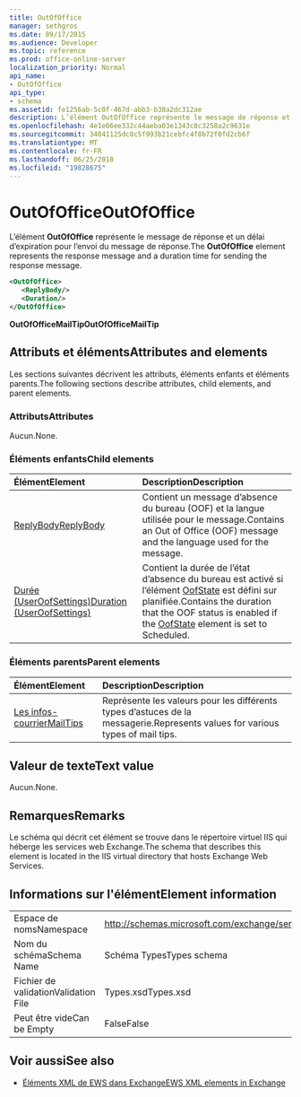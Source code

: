 ```yaml
---
title: OutOfOffice
manager: sethgros
ms.date: 09/17/2015
ms.audience: Developer
ms.topic: reference
ms.prod: office-online-server
localization_priority: Normal
api_name:
- OutOfOffice
api_type:
- schema
ms.assetid: fe1256ab-5c0f-467d-abb3-b38a2dc312ae
description: L’élément OutOfOffice représente le message de réponse et un délai d’expiration pour l’envoi du message de réponse.
ms.openlocfilehash: 4e1e06ee332c44aeba03e1343c8c3258a2c9631e
ms.sourcegitcommit: 34041125dc8c5f993b21cebfc4f8b72f0fd2cb6f
ms.translationtype: MT
ms.contentlocale: fr-FR
ms.lasthandoff: 06/25/2018
ms.locfileid: "19828675"
---
```

# <a name="outofoffice"></a><span data-ttu-id="bba01-103">OutOfOffice</span><span class="sxs-lookup"><span data-stu-id="bba01-103">OutOfOffice</span></span>

<span data-ttu-id="bba01-104">L’élément **OutOfOffice** représente le message de réponse et un délai d’expiration pour l’envoi du message de réponse.</span><span class="sxs-lookup"><span data-stu-id="bba01-104">The **OutOfOffice** element represents the response message and a duration time for sending the response message.</span></span> 
  
```XML
<OutOfOffice>
   <ReplyBody/>
   <Duration/>
</OutOfOffice>
```

 <span data-ttu-id="bba01-105">**OutOfOfficeMailTip**</span><span class="sxs-lookup"><span data-stu-id="bba01-105">**OutOfOfficeMailTip**</span></span>
## <a name="attributes-and-elements"></a><span data-ttu-id="bba01-106">Attributs et éléments</span><span class="sxs-lookup"><span data-stu-id="bba01-106">Attributes and elements</span></span>

<span data-ttu-id="bba01-107">Les sections suivantes décrivent les attributs, éléments enfants et éléments parents.</span><span class="sxs-lookup"><span data-stu-id="bba01-107">The following sections describe attributes, child elements, and parent elements.</span></span>
  
### <a name="attributes"></a><span data-ttu-id="bba01-108">Attributs</span><span class="sxs-lookup"><span data-stu-id="bba01-108">Attributes</span></span>

<span data-ttu-id="bba01-109">Aucun.</span><span class="sxs-lookup"><span data-stu-id="bba01-109">None.</span></span>
  
### <a name="child-elements"></a><span data-ttu-id="bba01-110">Éléments enfants</span><span class="sxs-lookup"><span data-stu-id="bba01-110">Child elements</span></span>

|<span data-ttu-id="bba01-111">**Élément**</span><span class="sxs-lookup"><span data-stu-id="bba01-111">**Element**</span></span>|<span data-ttu-id="bba01-112">**Description**</span><span class="sxs-lookup"><span data-stu-id="bba01-112">**Description**</span></span>|
|:-----|:-----|
|[<span data-ttu-id="bba01-113">ReplyBody</span><span class="sxs-lookup"><span data-stu-id="bba01-113">ReplyBody</span></span>](replybody.md) <br/> |<span data-ttu-id="bba01-114">Contient un message d’absence du bureau (OOF) et la langue utilisée pour le message.</span><span class="sxs-lookup"><span data-stu-id="bba01-114">Contains an Out of Office (OOF) message and the language used for the message.</span></span>  <br/> |
|[<span data-ttu-id="bba01-115">Durée (UserOofSettings)</span><span class="sxs-lookup"><span data-stu-id="bba01-115">Duration (UserOofSettings)</span></span>](duration-useroofsettings.md) <br/> |<span data-ttu-id="bba01-116">Contient la durée de l’état d’absence du bureau est activé si l’élément [OofState](oofstate.md) est défini sur planifiée.</span><span class="sxs-lookup"><span data-stu-id="bba01-116">Contains the duration that the OOF status is enabled if the [OofState](oofstate.md) element is set to Scheduled.</span></span>  <br/> |
   
### <a name="parent-elements"></a><span data-ttu-id="bba01-117">Éléments parents</span><span class="sxs-lookup"><span data-stu-id="bba01-117">Parent elements</span></span>

|<span data-ttu-id="bba01-118">**Élément**</span><span class="sxs-lookup"><span data-stu-id="bba01-118">**Element**</span></span>|<span data-ttu-id="bba01-119">**Description**</span><span class="sxs-lookup"><span data-stu-id="bba01-119">**Description**</span></span>|
|:-----|:-----|
|[<span data-ttu-id="bba01-120">Les infos-courrier</span><span class="sxs-lookup"><span data-stu-id="bba01-120">MailTips</span></span>](mailtips.md) <br/> |<span data-ttu-id="bba01-121">Représente les valeurs pour les différents types d’astuces de la messagerie.</span><span class="sxs-lookup"><span data-stu-id="bba01-121">Represents values for various types of mail tips.</span></span>  <br/> |
   
## <a name="text-value"></a><span data-ttu-id="bba01-122">Valeur de texte</span><span class="sxs-lookup"><span data-stu-id="bba01-122">Text value</span></span>

<span data-ttu-id="bba01-123">Aucun.</span><span class="sxs-lookup"><span data-stu-id="bba01-123">None.</span></span>
  
## <a name="remarks"></a><span data-ttu-id="bba01-124">Remarques</span><span class="sxs-lookup"><span data-stu-id="bba01-124">Remarks</span></span>

<span data-ttu-id="bba01-125">Le schéma qui décrit cet élément se trouve dans le répertoire virtuel IIS qui héberge les services web Exchange.</span><span class="sxs-lookup"><span data-stu-id="bba01-125">The schema that describes this element is located in the IIS virtual directory that hosts Exchange Web Services.</span></span>
  
## <a name="element-information"></a><span data-ttu-id="bba01-126">Informations sur l'élément</span><span class="sxs-lookup"><span data-stu-id="bba01-126">Element information</span></span>

|||
|:-----|:-----|
|<span data-ttu-id="bba01-127">Espace de noms</span><span class="sxs-lookup"><span data-stu-id="bba01-127">Namespace</span></span>  <br/> |http://schemas.microsoft.com/exchange/services/2006/types  <br/> |
|<span data-ttu-id="bba01-128">Nom du schéma</span><span class="sxs-lookup"><span data-stu-id="bba01-128">Schema Name</span></span>  <br/> |<span data-ttu-id="bba01-129">Schéma Types</span><span class="sxs-lookup"><span data-stu-id="bba01-129">Types schema</span></span>  <br/> |
|<span data-ttu-id="bba01-130">Fichier de validation</span><span class="sxs-lookup"><span data-stu-id="bba01-130">Validation File</span></span>  <br/> |<span data-ttu-id="bba01-131">Types.xsd</span><span class="sxs-lookup"><span data-stu-id="bba01-131">Types.xsd</span></span>  <br/> |
|<span data-ttu-id="bba01-132">Peut être vide</span><span class="sxs-lookup"><span data-stu-id="bba01-132">Can be Empty</span></span>  <br/> |<span data-ttu-id="bba01-133">False</span><span class="sxs-lookup"><span data-stu-id="bba01-133">False</span></span>  <br/> |
   
## <a name="see-also"></a><span data-ttu-id="bba01-134">Voir aussi</span><span class="sxs-lookup"><span data-stu-id="bba01-134">See also</span></span>



- [<span data-ttu-id="bba01-135">Éléments XML de EWS dans Exchange</span><span class="sxs-lookup"><span data-stu-id="bba01-135">EWS XML elements in Exchange</span></span>](ews-xml-elements-in-exchange.md)

